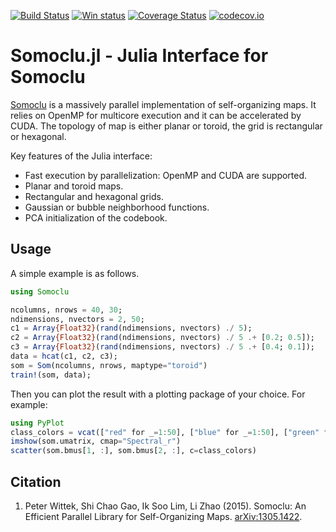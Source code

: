 [![Build Status](https://travis-ci.org/peterwittek/Somoclu.jl.svg?branch=master)](https://travis-ci.org/peterwittek/Somoclu.jl)
[![Win status](https://ci.appveyor.com/api/projects/status/12dpu5p5e5wb2fwr?svg=true)](https://ci.appveyor.com/project/peterwittek/somoclu-jl)
[![Coverage Status](https://coveralls.io/repos/github/peterwittek/Somoclu.jl/badge.svg?branch=master)](https://coveralls.io/github/peterwittek/Somoclu.jl?branch=master)
[![codecov.io](http://codecov.io/github/peterwittek/Somoclu.jl/coverage.svg?branch=master)](http://codecov.io/github/peterwittek/Somoclu.jl?branch=master)

Somoclu.jl - Julia Interface for Somoclu
========================================

[Somoclu](https://github.com/peterwittek/somoclu) is a massively parallel implementation of self-organizing maps. It relies on OpenMP for multicore execution and it can be accelerated by CUDA. The topology of map is either planar or toroid, the grid is rectangular or hexagonal.

Key features of the Julia interface:

- Fast execution by parallelization: OpenMP and CUDA are supported.
- Planar and toroid maps.
- Rectangular and hexagonal grids.
- Gaussian or bubble neighborhood functions.
- PCA initialization of the codebook.

Usage
-----
A simple example is as follows.

```julia
using Somoclu

ncolumns, nrows = 40, 30;
ndimensions, nvectors = 2, 50;
c1 = Array{Float32}(rand(ndimensions, nvectors) ./ 5);
c2 = Array{Float32}(rand(ndimensions, nvectors) ./ 5 .+ [0.2; 0.5]);
c3 = Array{Float32}(rand(ndimensions, nvectors) ./ 5 .+ [0.4; 0.1]);
data = hcat(c1, c2, c3);
som = Som(ncolumns, nrows, maptype="toroid")
train!(som, data);
```

Then you can plot the result with a plotting package of your choice. For example:
```julia
using PyPlot
class_colors = vcat(["red" for _=1:50], ["blue" for _=1:50], ["green" for _=1:50]);
imshow(som.umatrix, cmap="Spectral_r")
scatter(som.bmus[1, :], som.bmus[2, :], c=class_colors)
```

Citation
--------

1. Peter Wittek, Shi Chao Gao, Ik Soo Lim, Li Zhao (2015). Somoclu: An Efficient Parallel Library for Self-Organizing Maps. [arXiv:1305.1422](http://arxiv.org/abs/1305.1422).
